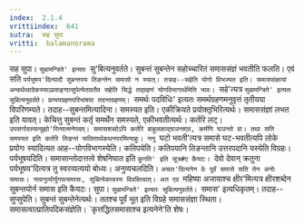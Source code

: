 ```yaml
---
index:  2.1.4
vrittiindex:  641
sutra:  सह सुपा
vritti:  balamanorama 
---
```


सह सुपा। `सुबामन्त्रिते' इत्यतः `सु'बित्यनुवर्तते। सुबन्तं सुबन्तेन सहोच्चारितं समाससंज्ञं भवतीति फलति। एवं सति `पर्यभूषय'दित्यादौ सुबन्तस्य तिङन्तेन समासो न स्यात्। तत्राह--सहेति योगो विभज्यत इति। समाससंज्ञायां अन्वर्थत्वादेकस्याऽप्रसङ्गात्सुपेत्येतावतैव सहेति सिद्धे तद्ग्रहणं योगविभागार्थमिति भावः। `सहे'त्यत्र `सुबामन्त्रिते' इत्यतः सुबित्यनुवर्तते। प्रत्ययग्रहणपरिभाषया तदन्तग्रहणम्। `समर्थः पदविधिः' इत्यतः समर्थग्रहणमनुवृत्तं तृतीयया विपरिणम्यते। तदाह--सुबन्तमित्यादिना। समस्यत इति। एकीक्रियते प्रयोक्तृभिरित्यर्थः। समाससंज्ञां लभत इति यावत्। केचित्तु सुबन्तं कर्तृ समर्थेन समस्यते, एकीभवतीत्यर्थः। कर्तरि लट्। `उपसर्गादस्यत्यूह्यो'रित्यात्मनेपदम्। समासशब्दोऽपि कर्तरि बाहुलकाद्घञन्तएव, कर्मणि घञन्तो वा। तथा सति समस्यत इति कर्तरि तिङन्तं फलितार्थकथनपरमित्याहुः। ननु `घटो भवती'त्यत्र समासे घट-भवतीत्यपि लोके प्रयोगः स्यादित्यत आह--योगविभागस्येति। कतिपयेति। कतिपयानि तिङन्तानि उत्तरपदानि यस्येति विग्रहः।पर्यभूषयदिति। समासान्तोदात्तत्वे शेषनिघात इति `कुगति' इति सूत्र#ए कैयटः। `देवो देवान् क्रतुना पर्यभूषय'दित्यत्र तु स्वरव्यत्ययो बोध्यः। अनुव्यचलदिति। `अचल'दित्यनेन वेः पूर्वं समासे सति तेन अनोः समासः। नत्वनुव्योर्युगपत्समासः, सुबित्येकत्वस्य विवक्षित्वात्। अत एव `महिष्या अजायाश्च क्षीर'मित्यत्र क्षीरशब्देन सुबन्तयोर्न समास इति कैयटः। सुपा। `सुबामन्त्रिते' इत्यतः सुबित्यनुवर्तते। `समास' इत्यधिकृतम्। तदाह--सुप्सुपेति। सुबन्तं सुबन्तेनेत्यर्थः। ततश्च पूर्वं भूत इति विग्रहे समाससंज्ञा स्थिता। समासत्वात्प्रातिपदिकसंज्ञेति। `कृत्तद्धितसमासाश्च इत्यनेने'ति शेषः। 

